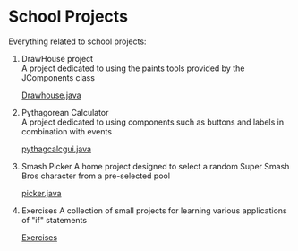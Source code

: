 # School Projects

Everything related to school projects:

1. DrawHouse project  
	A project dedicated to using the paints tools provided by the JComponents class
	
	[Drawhouse.java](./javahouse/src)
2. Pythagorean Calculator  
	A project dedicated to using components such as buttons and labels in combination with events
	
	[pythagcalcgui.java](./pythagcalc/src)
3. Smash Picker
	A home project designed to select a random Super Smash Bros character from a pre-selected pool
	
	[picker.java](./smashpicker/src/smashpicker)
4. Exercises
	A collection of small projects for learning various applications of "if" statements
	
	[Exercises](./Exercises)